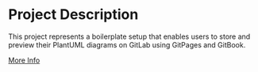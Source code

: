 # Project Description

This project represents a boilerplate setup that enables users to store and preview their PlantUML diagrams on GitLab using GitPages and GitBook.

[More Info](https://medium.com/takeaway-tech/how-to-store-showcase-software-documentation-fe536e744b6f)
